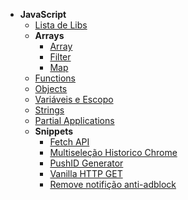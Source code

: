 - **JavaScript**
  - [Lista de Libs](/docs/development/javascript/utils-libs.md)
  - **Arrays**
    - [Array](docs/development/javascript/studies/array/array.md)
    - [Filter](docs/development/javascript/studies/array/filter.md)
    - [Map](docs/development/javascript/studies/array/map.md)
  - [Functions](docs/development/javascript/studies/functions.md)
  - [Objects](docs/development/javascript/studies/objects.md)
  - [Variáveis e Escopo](docs/development/javascript/studies/variables-scope.md)
  - [Strings](docs/development/javascript/studies/string.md)
  - [Partial Applications](docs/development/javascript/studies/partial-applications.md)
  - **Snippets**
    - [Fetch API](docs/development/javascript/snippets/fetch-api.md)
    - [Multiseleção Historico Chrome](docs/development/javascript/snippets/multiselect-histories-chrome.md)
    - [PushID Generator](docs/development/javascript/snippets/pushid-generator.md)
    - [Vanilla HTTP GET](docs/development/javascript/snippets/vanilla-request.md)
    - [Remove notifição anti-adblock](docs/development/javascript/snippets/clean-ad-exame.md)
